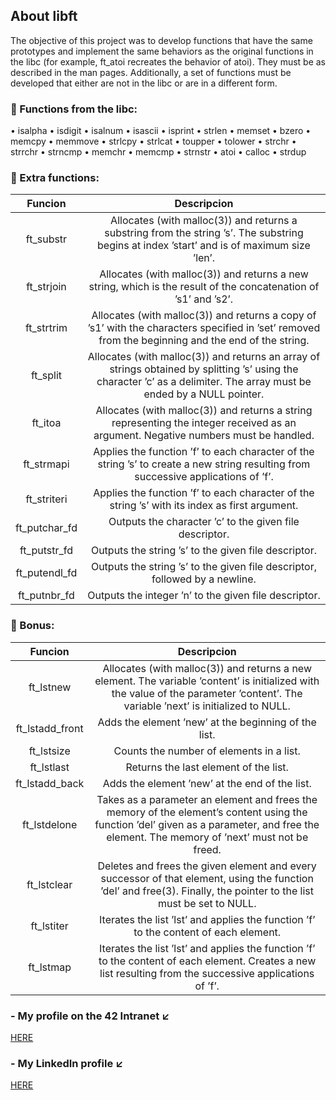 ## About libft

The objective of this project was to develop functions that have the same prototypes and implement the same behaviors as the original functions in the libc (for example, ft_atoi recreates the behavior of atoi). They must be as described in the man pages. Additionally, a set of functions must be developed that either are not in the libc or are in a different form.

### 🔹 Functions from the libc:

• isalpha
• isdigit
• isalnum
• isascii
• isprint
• strlen
• memset
• bzero
• memcpy
• memmove
• strlcpy
• strlcat
• toupper
• tolower
• strchr
• strrchr
• strncmp
• memchr
• memcmp
• strnstr
• atoi
• calloc
• strdup

### 🔹 Extra functions:

| Funcion | Descripcion |
| :---: | :---: |
| ft_substr | Allocates (with malloc(3)) and returns a substring from the string ’s’. The substring begins at index ’start’ and is of maximum size ’len’. |
| ft_strjoin | Allocates (with malloc(3)) and returns a new string, which is the result of the concatenation of ’s1’ and ’s2’. |
| ft_strtrim | Allocates (with malloc(3)) and returns a copy of ’s1’ with the characters specified in ’set’ removed from the beginning and the end of the string. |
| ft_split | Allocates (with malloc(3)) and returns an array of strings obtained by splitting ’s’ using the character ’c’ as a delimiter. The array must be ended by a NULL pointer. |
| ft_itoa | Allocates (with malloc(3)) and returns a string representing the integer received as an argument. Negative numbers must be handled. |
| ft_strmapi | Applies the function ’f’ to each character of the string ’s’ to create a new string resulting from successive applications of ’f’. |
| ft_striteri | Applies the function ’f’ to each character of the string ’s’ with its index as first argument. |
| ft_putchar_fd | Outputs the character ’c’ to the given file descriptor. |
| ft_putstr_fd | Outputs the string ’s’ to the given file descriptor. |
| ft_putendl_fd | Outputs the string ’s’ to the given file descriptor, followed by a newline. |
| ft_putnbr_fd | Outputs the integer ’n’ to the given file descriptor. |

### 🔹 Bonus:

| Funcion | Descripcion |
| :---: | :---: |
| ft_lstnew | Allocates (with malloc(3)) and returns a new element. The variable ’content’ is initialized with the value of the parameter ’content’. The variable ’next’ is initialized to NULL. |
| ft_lstadd_front | Adds the element ’new’ at the beginning of the list. |
| ft_lstsize | Counts the number of elements in a list. |
| ft_lstlast | Returns the last element of the list. |
| ft_lstadd_back | Adds the element ’new’ at the end of the list. |
| ft_lstdelone | Takes as a parameter an element and frees the memory of the element’s content using the function ’del’ given as a parameter, and free the element. The memory of ’next’ must not be freed. |
| ft_lstclear | Deletes and frees the given element and every successor of that element, using the function ’del’ and free(3). Finally, the pointer to the list must be set to NULL. |
| ft_lstiter | Iterates the list ’lst’ and applies the function ’f’ to the content of each element. |
| ft_lstmap | Iterates the list ’lst’ and applies the function ’f’ to the content of each element. Creates a new list resulting from the successive applications of ’f’. |


### - My profile on the 42 Intranet ↙️
[HERE](https://profile.intra.42.fr/users/mgimon-c)

### - My LinkedIn profile ↙️
[HERE](https://www.linkedin.com/in/mgimon-c/)
